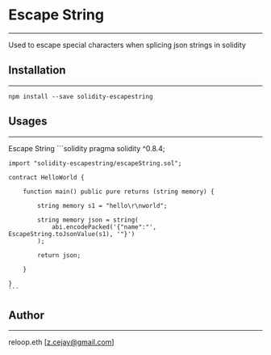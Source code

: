 # Escape String
---

Used to escape special characters when splicing json strings in solidity

## Installation
---
```shell
npm install --save solidity-escapestring
```

## Usages
---
Escape String
    ```solidity
    pragma solidity ^0.8.4;
    
    import "solidity-escapestring/escapeString.sol";
    
    contract HelloWorld {
    
        function main() public pure returns (string memory) {
        
            string memory s1 = "hello\r\nworld";
            
            string memory json = string(
                abi.encodePacked('{"name":"', EscapeString.toJsonValue(s1), '"}')
            );
            
            return json;
            
        }
        
    }
    ```

## Author
---
reloop.eth  [z.cejay@gmail.com]
